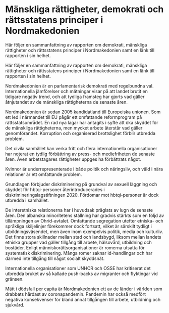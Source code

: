 # Mänskliga rättigheter, demokrati och rättsstatens principer i Nordmakedonien

Här följer en sammanfattning av rapporten om demokrati, mänskliga rättigheter och rättsstatens principer i Nordmakedonien samt en länk till rapporten i sin helhet.

Här följer en sammanfattning av rapporten om demokrati, mänskliga rättigheter och rättsstatens principer i Nordmakedonien samt en länk till rapporten i sin helhet.

Nordmakedonien är en parlamentarisk demokrati med regelbundna val. Internationella jämförelser och mätningar visar på att landet brutit en tidigare negativ trend, och att tydliga framsteg har gjorts vad gäller åtnjutandet av de mänskliga rättigheterna de senaste åren.

Nordmakedonien är sedan 2005 kandidatland till Europeiska unionen. Som ett led i närmandet till EU pågår ett omfattande reformprogram på rättsstatsområdet. En rad nya lagar har antagits i syfte att öka skyddet för de mänskliga rättigheterna, men mycket arbete återstår vad gäller genomförandet. Korruption och organiserad brottslighet förblir utbredda problem.

Det civila samhället kan verka fritt och flera internationella organisationer har noterat en tydlig förbättring av press- och mediefriheten de senaste åren. Även arbetstagares rättigheter uppges ha förbättrats något.

Kvinnor är underrepresenterade i både politik och näringsliv, och våld i nära relationer är ett omfattande problem.

Grundlagen förbjuder diskriminering på grundval av sexuell läggning och skyddet för hbtqi-personer återintroducerades i diskrimineringslagstiftningen 2020. Fördomar mot hbtqi-personer är dock utbredda i samhället.

De interetniska relationerna har i huvudsak präglats av lugn de senaste åren. Den albanska minoritetens ställning har gradvis stärkts som en följd av tillämpningen av Ohrid-avtalet. Omfattande segregation utefter etniska- och språkliga skiljelinjer förekommer dock fortsatt, vilket är särskilt tydligt i utbildningsväsendet, men även inom exempelvis politik, media och kulturliv. Det finns stora skillnader mellan stad och landsbygd, liksom mellan landets etniska grupper vad gäller tillgång till arbete, hälsovård, utbildning och bostäder. Enligt människorättsorganisationer är romerna utsatta för systematisk diskriminering. Många romer saknar id-handlingar och har därmed inte tillgång till något socialt skyddsnät.

Internationella organisationer som UNHCR och OSSE har kritiserat det utbredda bruket av så kallade push-backs av migranter och flyktingar vid gränsen.

Mätt i dödsfall per capita är Nordmakedonien ett av de länder i världen som drabbats hårdast av coronapandemin. Pandemin har också medfört negativa konsekvenser för bland annat tillgången till arbete, utbildning och sjukvård.
